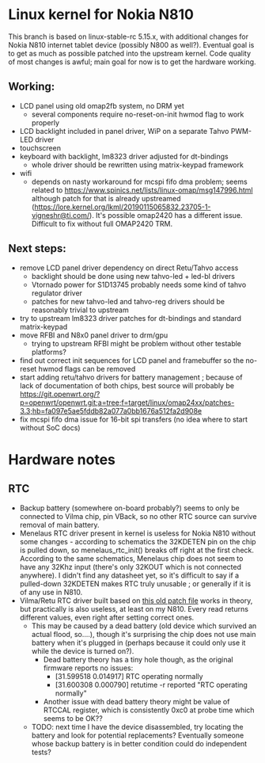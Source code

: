 
# Linux kernel for Nokia N810

This branch is based on linux-stable-rc 5.15.x, with additional changes for Nokia N810 internet tablet device (possibly N800 as well?).
Eventual goal is to get as much as possible patched into the upstream kernel.
Code quality of most changes is awful; main goal for now is to get the hardware working.

## Working:
- LCD panel using old omap2fb system, no DRM yet
  - several components require no-reset-on-init hwmod flag to work properly
- LCD backlight included in panel driver, WiP on a separate Tahvo PWM-LED driver
- touchscreen
- keyboard with backlight, lm8323 driver adjusted for dt-bindings
  - whole driver should be rewritten using matrix-keypad framework
- wifi
  - depends on nasty workaround for mcspi fifo dma problem; seems related to https://www.spinics.net/lists/linux-omap/msg147996.html although patch for that is already upstreamed (https://lore.kernel.org/lkml/20190115065832.23705-1-vigneshr@ti.com/). It's possible omap2420 has a different issue. Difficult to fix without full OMAP2420 TRM.

## Next steps:
- remove LCD panel driver dependency on direct Retu/Tahvo access
  - backlight should be done using new tahvo-led + led-bl drivers
  - Vtornado power for S1D13745 probably needs some kind of tahvo regulator driver
  - patches for new tahvo-led and tahvo-reg drivers should be reasonably trivial to upstream
- try to upstream lm8323 driver patches for dt-bindings and standard matrix-keypad
- move RFBI and N8x0 panel driver to drm/gpu
  - trying to upstream RFBI might be problem without other testable platforms?
- find out correct init sequences for LCD panel and framebuffer so the no-reset hwmod flags can be removed
- start adding retu/tahvo drivers for battery management ; because of lack of documentation of both chips, best source will probably be https://git.openwrt.org/?p=openwrt/openwrt.git;a=tree;f=target/linux/omap24xx/patches-3.3;hb=fa097e5ae5fddb82a077a0bb1676a512fa2d908e
- fix mcspi fifo dma issue for 16-bit spi transfers (no idea where to start without SoC docs)

# Hardware notes

## RTC

- Backup battery (somewhere on-board probably?) seems to only be connected to Vilma chip, pin VBack, so no other RTC source can survive removal of main battery.
- Menelaus RTC driver present in kernel is useless for Nokia N810 without some changes - according to schematics the 32KDETEN pin on the chip is pulled down, so menelaus_rtc_init() breaks off right at the first check. According to the same schematics, Menelaus chip does not seem to have any 32Khz input (there's only 32KOUT which is not connected anywhere). I didn't find any datasheet yet, so it's difficult to say if a pulled-down 32KDETEN makes RTC truly unusable ; or generally if it is of any use in N810.
- Vilma/Retu RTC driver built based on [this old patch file](https://git.openwrt.org/?p=openwrt/openwrt.git;a=blob;f=target/linux/omap24xx/patches-3.3/250-cbus.patch;h=b152a00b5b986b780be8d64443032d7c25e0594a;hb=fa097e5ae5fddb82a077a0bb1676a512fa2d908e) works in theory, but practically is also useless, at least on my N810. Every read returns different values, even right after setting correct ones.
  - This may be caused by a dead battery (old device which survived an actual flood, so....), though it's surprising the chip does not use main battery when it's plugged in (perhaps because it could only use it while the device is turned on?).
    - Dead battery theory has a tiny hole though, as the original firmware reports no issues:
      - [31.599518 0.014917] RTC operating normally
      - [31.600308 0.000790] retutime -r reported "RTC operating normally"
    - Another issue with dead battery theory might be value of RTCCAL register, which is consistently 0xc0 at probe time which seems to be OK??
  - TODO: next time I have the device disassembled, try locating the battery and look for potential replacements? Eventually someone whose backup battery is in better condition could do independent tests?

